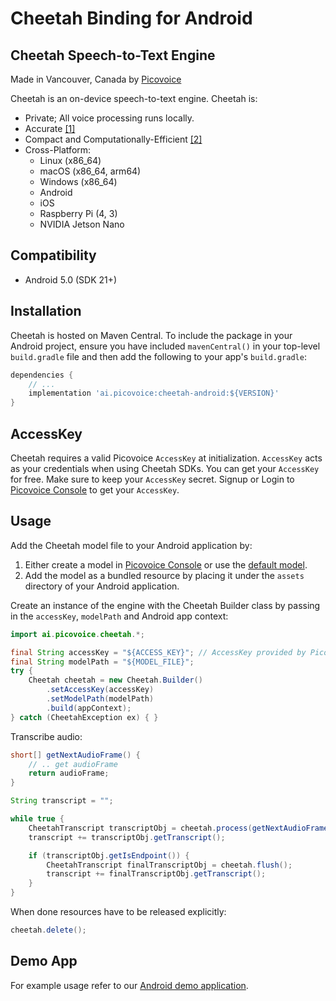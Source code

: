# Cheetah Binding for Android

## Cheetah Speech-to-Text Engine

Made in Vancouver, Canada by [Picovoice](https://picovoice.ai)

Cheetah is an on-device speech-to-text engine. Cheetah is:

- Private; All voice processing runs locally.
- Accurate [[1]](https://picovoice.ai/docs/benchmark/stt/#results)
- Compact and Computationally-Efficient [[2]](https://github.com/Picovoice/speech-to-text-benchmark#rtf)
- Cross-Platform:
    - Linux (x86_64)
    - macOS (x86_64, arm64)
    - Windows (x86_64)
    - Android
    - iOS
    - Raspberry Pi (4, 3)
    - NVIDIA Jetson Nano

## Compatibility

- Android 5.0 (SDK 21+)

## Installation

Cheetah is hosted on Maven Central. To include the package in your Android project, ensure you have
included `mavenCentral()` in your top-level `build.gradle` file and then add the following to your
app's `build.gradle`:

```groovy
dependencies {
    // ...
    implementation 'ai.picovoice:cheetah-android:${VERSION}'
}
```

## AccessKey

Cheetah requires a valid Picovoice `AccessKey` at initialization. `AccessKey` acts as your credentials when using Cheetah SDKs.
You can get your `AccessKey` for free. Make sure to keep your `AccessKey` secret.
Signup or Login to [Picovoice Console](https://console.picovoice.ai/) to get your `AccessKey`.

## Usage

Add the Cheetah model file to your Android application by:

1. Either create a model in [Picovoice Console](https://console.picovoice.ai/) or use the [default model](/lib/common).
2. Add the model as a bundled resource by placing it under the `assets` directory of your Android application.

Create an instance of the engine with the Cheetah Builder class by passing in the `accessKey`, `modelPath` and Android app context:

```java
import ai.picovoice.cheetah.*;

final String accessKey = "${ACCESS_KEY}"; // AccessKey provided by Picovoice Console (https://console.picovoice.ai/)
final String modelPath = "${MODEL_FILE}";
try {
    Cheetah cheetah = new Cheetah.Builder()
        .setAccessKey(accessKey)
        .setModelPath(modelPath)
        .build(appContext);
} catch (CheetahException ex) { }
```

Transcribe audio:

```java
short[] getNextAudioFrame() {
    // .. get audioFrame
    return audioFrame;
}

String transcript = "";

while true {
    CheetahTranscript transcriptObj = cheetah.process(getNextAudioFrame());
    transcript += transcriptObj.getTranscript();

    if (transcriptObj.getIsEndpoint()) {
        CheetahTranscript finalTranscriptObj = cheetah.flush();
        transcript += finalTranscriptObj.getTranscript();
    }
}
```

When done resources have to be released explicitly:

```java
cheetah.delete();
```

## Demo App

For example usage refer to our [Android demo application](/demo/android).

